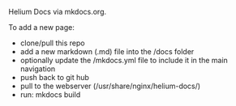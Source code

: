 Helium Docs via mkdocs.org.

To add a new page:

- clone/pull this repo
- add a new markdown (.md) file into the /docs folder
- optionally update the /mkdocs.yml file to include it in the main navigation
- push back to git hub
- pull to the webserver (/usr/share/nginx/helium-docs/)
- run: mkdocs build
